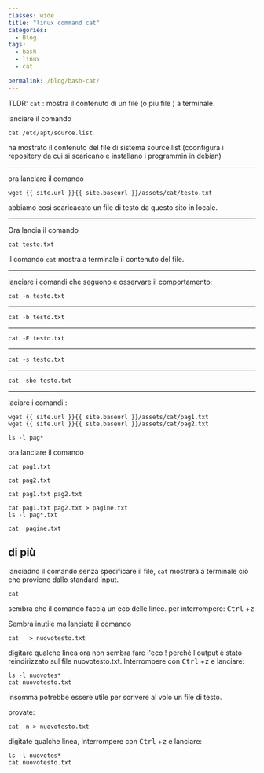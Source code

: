 ```yaml
---
classes: wide
title: "linux command cat"
categories:
  - Blog
tags:
  - bash
  - linux 
  - cat 

permalink: /blog/bash-cat/
---
```

TLDR: `cat` : mostra il contenuto di un file (o piu file ) a terminale.


lanciare il comando 
```console 
cat /etc/apt/source.list
```
ha mostrato il contenuto del file di sistema source.list (coonfigura i repositery da cui si scaricano e installano i programmin in debian)

____

ora lanciare il comando 
```console 
wget {{ site.url }}{{ site.baseurl }}/assets/cat/testo.txt 
```

abbiamo così scaricacato un file di testo da questo sito in locale.

____

Ora lancia il comando 
```console
cat testo.txt
```
il comando `cat` mostra a terminale il contenuto del file.

____

lanciare i comandi che seguono e osservare il comportamento:


```console
cat -n testo.txt
```

____

```console
cat -b testo.txt
```
____

```console
cat -E testo.txt
```
____

```console
cat -s testo.txt
```
____

```console
cat -sbe testo.txt
```
____

laciare i comandi :
```console 
wget {{ site.url }}{{ site.baseurl }}/assets/cat/pag1.txt 
wget {{ site.url }}{{ site.baseurl }}/assets/cat/pag2.txt 

ls -l pag*
```
ora lanciare il comando 

```console 
cat pag1.txt
```
```console 
cat pag2.txt
```
```console 
cat pag1.txt pag2.txt
```

```console 
cat pag1.txt pag2.txt > pagine.txt
ls -l pag*.txt
```

```console 
cat  pagine.txt
```

## di più


lanciadno il comando senza specificare il file, `cat` mostrerà a terminale ciò che proviene dallo standard input.

```console 
cat 
```

sembra che il comando faccia un eco delle linee.
per interrompere: <kbd>Ctrl</kbd> +<kbd>z</kbd>

Sembra inutile ma lanciate il comando 

```console 
cat   > nuovotesto.txt
```
digitare qualche linea 
ora non sembra fare l'eco ! perché l'output è stato reindirizzato sul file nuovotesto.txt. Interrompere con 
<kbd>Ctrl</kbd> +<kbd>z</kbd> e lanciare:

```console
ls -l nuovotes*
cat nuovotesto.txt
```
insomma potrebbe essere utile per scrivere al volo un file di testo.


provate:
```console 
cat -n > nuovotesto.txt
```
digitate qualche linea, Interrompere con 
<kbd>Ctrl</kbd> +<kbd>z</kbd> e lanciare:


```console
ls -l nuovotes*
cat nuovotesto.txt
```

